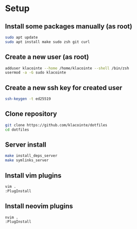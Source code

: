 # Setup

## Install some packages manually (as root)

```bash
sudo apt update
sudo apt install make sudo zsh git curl
```

## Create a new user (as root)

```bash
adduser klacointe --home /home/klacointe --shell /bin/zsh
usermod -a -G sudo klacointe
```

## Create a new ssh key for created user

```bash
ssh-keygen -t ed25519
```

## Clone repository

```bash
git clone https://github.com/klacointe/dotfiles
cd dotfiles
```

## Server install

```bash
make install_deps_server
make symlinks_server
```

## Install vim plugins

```bash
vim .
:PlugInstall
```

## Install neovim plugins

```bash
nvim .
:PlugInstall
```
